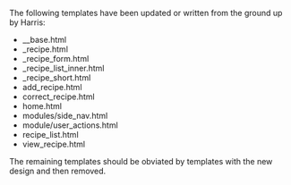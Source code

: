 The following templates have been updated or written from the ground up by Harris:

* __base.html
* _recipe.html
* _recipe_form.html
* _recipe_list_inner.html
* _recipe_short.html
* add_recipe.html
* correct_recipe.html
* home.html
* modules/side_nav.html
* module/user_actions.html
* recipe_list.html
* view_recipe.html

The remaining templates should be obviated by templates with the new design and then removed.
